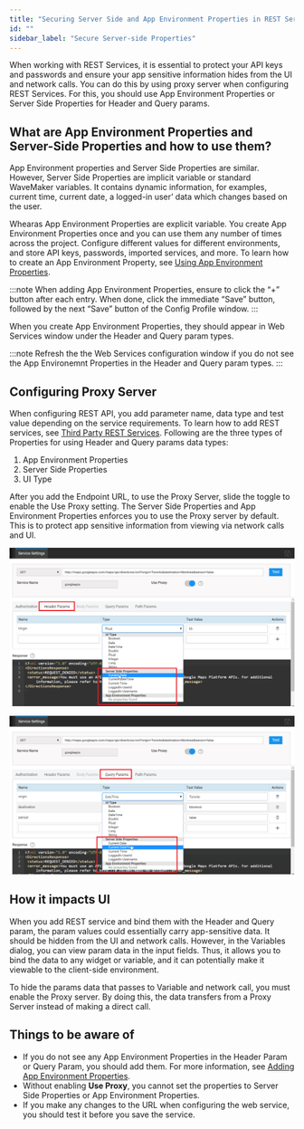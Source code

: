 ```yaml
---
title: "Securing Server Side and App Environment Properties in REST Services"
id: ""
sidebar_label: "Secure Server-side Properties"
---
```


When working with REST Services, it is essential to protect your API keys and passwords and ensure your app sensitive information hides from the UI and network calls. You can do this by using proxy server when configuring REST Services. For this, you should use App Environment Properties or Server Side Properties for Header and Query params.

## What are App Environment Properties and Server-Side Properties and how to use them?

App Environment properties and Server Side Properties are similar. However, Server Side Properties are implicit variable or standard WaveMaker variables. It contains dynamic information, for examples, current time, current date, a logged-in user’ data which changes based on the user. 

Whearas App Environment Properties are explicit variable. You create App Environment Properties once and you can use them any number of times across the project. Configure different values for different environments, and store API keys, passwords, imported services, and more. To learn how to create an App Environment Property, see [Using App Environment Properties](/learn/how-tos/using-app-environment-properties/).

:::note
When adding App Environment Properties, ensure to click the “+” button after each entry. When done, click the immediate “Save” button, followed by the next “Save” button of the Config Profile window.
:::

When you create App Environment Properties, they should appear in Web Services window under the Header and Query param types.

:::note
Refresh the the Web Services configuration window if you do not see the App Environemnt Properties in the Header and Query param types.
:::

## Configuring Proxy Server

When configuring REST API, you add parameter name, data type and test value depending on the service requirements. To learn how to add REST services, see [Third Party REST Services](/learn/app-development/services/web-services/rest-services/). Following are the three types of Properties for using Header and Query params data types:

1. App Environment Properties
2. Server Side Properties
3. UI Type

After you add the Endpoint URL, to use the Proxy Server, slide the toggle to enable the Use Proxy setting. The Server Side Properties and App Environment Properties enforces you to use the Proxy server by default. This is to protect app sensitive information from viewing via network calls and UI. 

[![](/learn/assets/ServerSidePropertiesHeader.png)](https://www.wavemaker.com../../assets/ServerSidePropertiesHeader.png)

[![](/learn/assets/ServerSidePropertiesQuery.png)](https://www.wavemaker.com../../assets/ServerSidePropertiesQuery.png)

## How it impacts UI

When you add REST service and bind them with the Header and Query param, the param values could essentially carry app-sensitive data. It should be hidden from the UI and network calls. However, in the Variables dialog, you can view param data in the input fields. Thus, it allows you to bind the data to any widget or variable, and it can potentially make it viewable to the client-side environment. 

To hide the params data that passes to Variable and network call, you must enable the Proxy server. By doing this, the data transfers from a Proxy Server instead of making a direct call.

## Things to be aware of

- If you do not see any App Environment Properties in the Header Param or Query Param, you should add them. For more information, see [Adding App Environment Properties](/learn/how-tos/using-app-environment-properties/).
- Without enabling **Use Proxy**, you cannot set the properties to Server Side Properties or App Environment Properties.
- If you make any changes to the URL when configuring the web service, you should test it before you save the service. 